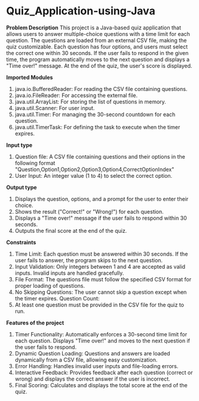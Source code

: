 # Quiz_Application-using-Java
**Problem Description**
  This project is a Java-based quiz application that allows users to answer multiple-choice questions with a time limit for each question. The questions are loaded from an external CSV file, making the quiz customizable. Each question has four options, and users must select the correct one within 30 seconds. If the user fails to respond in the given time, the program automatically moves to the next question and displays a "Time over!" message. At the end of the quiz, the user's score is displayed.

**Imported Modules**
1. java.io.BufferedReader: For reading the CSV file containing questions.
2. java.io.FileReader: For accessing the external file.
3. java.util.ArrayList: For storing the list of questions in memory.
4. java.util.Scanner: For user input.
5. java.util.Timer: For managing the 30-second countdown for each question.
6. java.util.TimerTask: For defining the task to execute when the timer expires.

**Input type**
1. Question file: A CSV file containing questions and their options in the following format "Question,Option1,Option2,Option3,Option4,CorrectOptionIndex"
2. User Input: An integer value (1 to 4) to select the correct option.

**Output type**
1. Displays the question, options, and a prompt for the user to enter their choice.
2. Shows the result ("Correct!" or "Wrong!") for each question.
3. Displays a "Time over!" message if the user fails to respond within 30 seconds.
4. Outputs the final score at the end of the quiz.

**Constraints**
1. Time Limit: Each question must be answered within 30 seconds. If the user fails to answer, the program skips to the next question.
2. Input Validation: Only integers between 1 and 4 are accepted as valid inputs. Invalid inputs are handled gracefully.
3. File Format: The questions file must follow the specified CSV format for proper loading of questions.
4. No Skipping Questions: The user cannot skip a question except when the timer expires.
Question Count:
5. At least one question must be provided in the CSV file for the quiz to run.

**Features of the project**

1. Timer Functionality: Automatically enforces a 30-second time limit for each question.
Displays "Time over!" and moves to the next question if the user fails to respond.
2. Dynamic Question Loading: Questions and answers are loaded dynamically from a CSV file, allowing easy customization.
3. Error Handling: Handles invalid user inputs and file-loading errors.
4. Interactive Feedback: Provides feedback after each question (correct or wrong) and displays the correct answer if the user is incorrect.
5. Final Scoring: Calculates and displays the total score at the end of the quiz.
